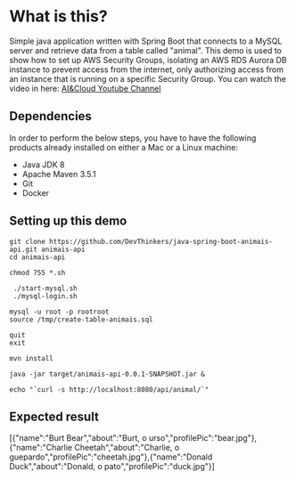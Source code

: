 # What is this?
Simple java application written with Spring Boot that connects to a MySQL server and retrieve data from a table called "animal". This demo is used to show how to set up AWS Security Groups, isolating an AWS RDS Aurora DB instance to prevent access from the internet, only authorizing access from an instance that is running on a specific Security Group. You can watch the video in here: [AI&Cloud Youtube Channel](https://www.youtube.com/channel/UCtfjiPoa_PmTc2jy-RCS3sw)

## Dependencies
In order to perform the below steps, you have to have the following products already installed on either a Mac or a Linux machine:

* Java JDK 8
* Apache Maven 3.5.1
* Git 
* Docker

## Setting up this demo
```
git clone https://github.com/DevThinkers/java-spring-boot-animais-api.git animais-api
cd animais-api

chmod 755 *.sh

 ./start-mysql.sh
 ./mysql-login.sh

mysql -u root -p rootroot
source /tmp/create-table-animais.sql

quit
exit

mvn install

java -jar target/animais-api-0.0.1-SNAPSHOT.jar &

echo "`curl -s http://localhost:8080/api/animal/`"
```
## Expected result

[{"name":"Burt Bear","about":"Burt, o urso","profilePic":"bear.jpg"},{"name":"Charlie Cheetah","about":"Charlie, o guepardo","profilePic":"cheetah.jpg"},{"name":"Donald Duck","about":"Donald, o pato","profilePic":"duck.jpg"}]



